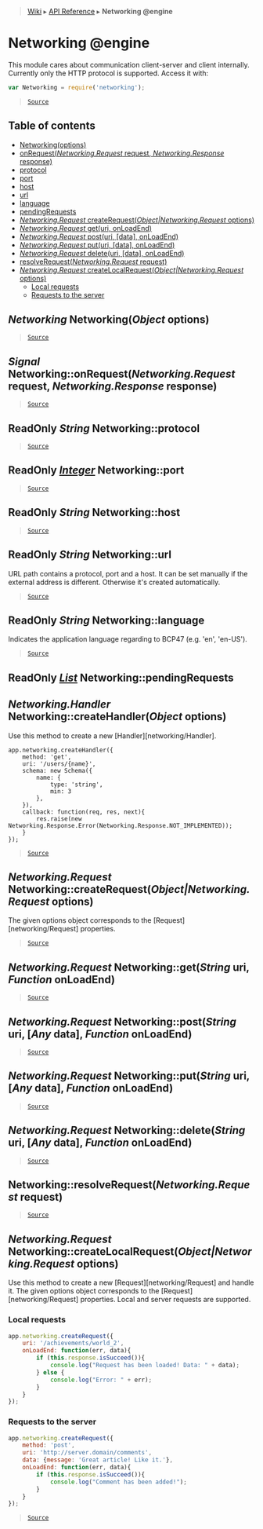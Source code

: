> [Wiki](Home) ▸ [API Reference](API-Reference) ▸ **Networking @engine**

Networking @engine
==================

This module cares about communication client-server and client internally.
Currently only the HTTP protocol is supported.
Access it with:
```javascript
var Networking = require('networking');
```

> [`Source`](/Neft-io/neft/tree/master/src/networking/index.litcoffee#networking-engine)

## Table of contents
  * [Networking(options)](#networking-networkingobject-options)
  * [onRequest(*Networking.Request* request, *Networking.Response* response)](#signal-networkingonrequestnetworkingrequest-request-networkingresponse-response)
  * [protocol](#readonly-string-networkingprotocol)
  * [port](#readonly-integer-networkingport)
  * [host](#readonly-string-networkinghost)
  * [url](#readonly-string-networkingurl)
  * [language](#readonly-string-networkinglanguage)
  * [pendingRequests](#readonly-list-networkingpendingrequests)
  * [*Networking.Request* createRequest(*Object|Networking.Request* options)](#networkingrequest-networkingcreaterequestobjectnetworkingrequest-options)
  * [*Networking.Request* get(uri, onLoadEnd)](#networkingrequest-networkinggetstring-uri-function-onloadend)
  * [*Networking.Request* post(uri, [data], onLoadEnd)](#networkingrequest-networkingpoststring-uri-any-data-function-onloadend)
  * [*Networking.Request* put(uri, [data], onLoadEnd)](#networkingrequest-networkingputstring-uri-any-data-function-onloadend)
  * [*Networking.Request* delete(uri, [data], onLoadEnd)](#networkingrequest-networkingdeletestring-uri-any-data-function-onloadend)
  * [resolveRequest(*Networking.Request* request)](#networkingresolverequestnetworkingrequest-request)
  * [*Networking.Request* createLocalRequest(*Object|Networking.Request* options)](#networkingrequest-networkingcreatelocalrequestobjectnetworkingrequest-options)
    * [Local requests](#local-requests)
    * [Requests to the server](#requests-to-the-server)

*Networking* Networking(*Object* options)
-----------------------------------------

> [`Source`](/Neft-io/neft/tree/master/src/networking/index.litcoffee#networking-networkingobject-options)

*Signal* Networking::onRequest(*Networking.Request* request, *Networking.Response* response)
--------------------------------------------------------------------------------------------

> [`Source`](/Neft-io/neft/tree/master/src/networking/index.litcoffee#signal-networkingonrequestnetworkingrequest-request-networkingresponse-response)

ReadOnly *String* Networking::protocol
--------------------------------------

> [`Source`](/Neft-io/neft/tree/master/src/networking/index.litcoffee#readonly-string-networkingprotocol)

ReadOnly [*Integer*](/Neft-io/neft/wiki/Utils-API.md#boolean-isintegerany-value) Networking::port
-----------------------------------

> [`Source`](/Neft-io/neft/tree/master/src/networking/index.litcoffee#readonly-integer-networkingport)

ReadOnly *String* Networking::host
----------------------------------

> [`Source`](/Neft-io/neft/tree/master/src/networking/index.litcoffee#readonly-string-networkinghost)

ReadOnly *String* Networking::url
---------------------------------

URL path contains a protocol, port and a host.
It can be set manually if the external address is different.
Otherwise it's created automatically.

> [`Source`](/Neft-io/neft/tree/master/src/networking/index.litcoffee#readonly-string-networkingurl)

ReadOnly *String* Networking::language
--------------------------------------

Indicates the application language regarding to BCP47 (e.g. 'en', 'en-US').

> [`Source`](/Neft-io/neft/tree/master/src/networking/index.litcoffee#readonly-string-networkinglanguage)

ReadOnly [*List*](/Neft-io/neft/wiki/List-API.md#class-list) Networking::pendingRequests
-------------------------------------------
*Networking.Handler* Networking::createHandler(*Object* options)
----------------------------------------------------------------

Use this method to create a new [Handler][networking/Handler].
```javscript
app.networking.createHandler({
    method: 'get',
    uri: '/users/{name}',
    schema: new Schema({
        name: {
            type: 'string',
            min: 3
        },
    }),
    callback: function(req, res, next){
        res.raise(new Networking.Response.Error(Networking.Response.NOT_IMPLEMENTED));
    }
});
```

> [`Source`](/Neft-io/neft/tree/master/src/networking/index.litcoffee#readonly-list-networkingpendingrequestsnetworkinghandler-networkingcreatehandlerobject-options)

*Networking.Request* Networking::createRequest(*Object|Networking.Request* options)
-----------------------------------------------------------------------------------

The given options object corresponds to the [Request][networking/Request] properties.

> [`Source`](/Neft-io/neft/tree/master/src/networking/index.litcoffee#networkingrequest-networkingcreaterequestobjectnetworkingrequest-options)

*Networking.Request* Networking::get(*String* uri, *Function* onLoadEnd)
------------------------------------------------------------------------

> [`Source`](/Neft-io/neft/tree/master/src/networking/index.litcoffee#networkingrequest-networkinggetstring-uri-function-onloadend)

*Networking.Request* Networking::post(*String* uri, [*Any* data], *Function* onLoadEnd)
---------------------------------------------------------------------------------------

> [`Source`](/Neft-io/neft/tree/master/src/networking/index.litcoffee#networkingrequest-networkingpoststring-uri-any-data-function-onloadend)

*Networking.Request* Networking::put(*String* uri, [*Any* data], *Function* onLoadEnd)
--------------------------------------------------------------------------------------

> [`Source`](/Neft-io/neft/tree/master/src/networking/index.litcoffee#networkingrequest-networkingputstring-uri-any-data-function-onloadend)

*Networking.Request* Networking::delete(*String* uri, [*Any* data], *Function* onLoadEnd)
-----------------------------------------------------------------------------------------

> [`Source`](/Neft-io/neft/tree/master/src/networking/index.litcoffee#networkingrequest-networkingdeletestring-uri-any-data-function-onloadend)

Networking::resolveRequest(*Networking.Request* request)
----------------------------------------------------------------------------------------

> [`Source`](/Neft-io/neft/tree/master/src/networking/index.litcoffee#networkingresolverequestnetworkingrequest-request)

*Networking.Request* Networking::createLocalRequest(*Object|Networking.Request* options)
----------------------------------------------------------------------------------------

Use this method to create a new [Request][networking/Request] and handle it.
The given options object corresponds to the [Request][networking/Request] properties.
Local and server requests are supported.

### Local requests

```javascript
app.networking.createRequest({
    uri: '/achievements/world_2',
    onLoadEnd: function(err, data){
        if (this.response.isSucceed()){
            console.log("Request has been loaded! Data: " + data);
        } else {
            console.log("Error: " + err);
        }
    }
});
```

### Requests to the server

```javascript
app.networking.createRequest({
    method: 'post',
    uri: 'http://server.domain/comments',
    data: {message: 'Great article! Like it.'},
    onLoadEnd: function(err, data){
        if (this.response.isSucceed()){
            console.log("Comment has been added!");
        }
    }
});
```

> [`Source`](/Neft-io/neft/tree/master/src/networking/index.litcoffee#requests-to-the-server)

